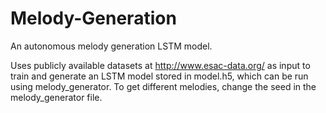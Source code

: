# Melody-Generation
An autonomous melody generation LSTM model.

Uses publicly available datasets at http://www.esac-data.org/ as input to train and generate an LSTM model stored in model.h5, which can be run using melody_generator. To get different melodies, change the seed in the melody_generator file.
